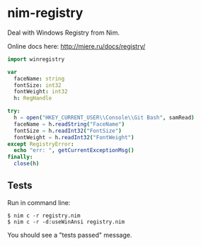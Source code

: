 # nim-registry

Deal with Windows Registry from Nim.

Online docs here: http://miere.ru/docs/registry/

```nim
import winregistry

var
  faceName: string
  fontSize: int32
  fontWeight: int32
  h: RegHandle

try:
  h = open("HKEY_CURRENT_USER\\Console\\Git Bash", samRead)
  faceName = h.readString("FaceName")
  fontSize = h.readInt32("FontSize")
  fontWeight = h.readInt32("FontWeight")
except RegistryError:
  echo "err: ", getCurrentExceptionMsg()
finally:
  close(h)
```

## Tests
Run in command line:
```
$ nim c -r registry.nim
$ nim c -r -d:useWinAnsi registry.nim
```
You should see a "tests passed" message.

